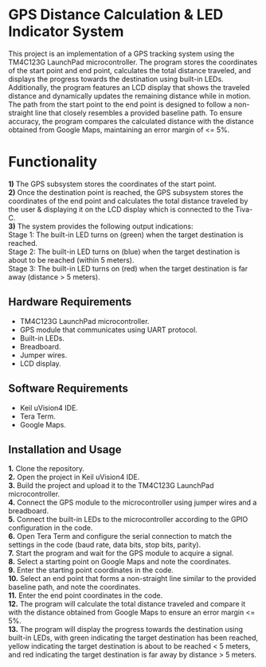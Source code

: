 # **GPS Distance Calculation & LED Indicator System**
This project is an implementation of a GPS tracking system using the TM4C123G LaunchPad microcontroller. The program stores the coordinates of the start point and end point, calculates the total distance traveled, and displays the progress towards the destination using built-in LEDs. Additionally, the program features an LCD display that shows the traveled distance and dynamically updates the remaining distance while in motion. The path from the start point to the end point is designed to follow a non-straight line that closely resembles a provided baseline path. To ensure accuracy, the program compares the calculated distance with the distance obtained from Google Maps, maintaining an error margin of <= 5%.


# **Functionality**

**1)** The GPS subsystem stores the coordinates of the start point.  
**2)** Once the destination point is reached, the GPS subsystem stores the coordinates of the end point and calculates the total distance traveled by the user & displaying it on the LCD  display which is connected to the Tiva-C.  
**3)** The system provides the following output indications:  
Stage 1: The built-in LED turns on (green) when the target destination is reached.  
Stage 2: The built-in LED turns on (blue) when the target destination is about to be reached (within 5 meters).  
Stage 3: The built-in LED turns on (red) when the target destination is far away (distance > 5 meters).

## **Hardware Requirements**
- TM4C123G LaunchPad microcontroller.
- GPS module that communicates using UART protocol.
- Built-in LEDs.
- Breadboard.
- Jumper wires.
- LCD display.

## **Software Requirements**
- Keil uVision4 IDE.
- Tera Term.
- Google Maps.

## **Installation and Usage**
**1.** Clone the repository.  
**2.** Open the project in Keil uVision4 IDE.  
**3.** Build the project and upload it to the TM4C123G LaunchPad microcontroller.   
**4.** Connect the GPS module to the microcontroller using jumper wires and a breadboard.  
**5.** Connect the built-in LEDs to the microcontroller according to the GPIO configuration in the code.  
**6.** Open Tera Term and configure the serial connection to match the settings in the code (baud rate, data bits, stop bits, parity).  
**7.** Start the program and wait for the GPS module to acquire a signal.  
**8.** Select a starting point on Google Maps and note the coordinates.  
**9.** Enter the starting point coordinates in the code.  
**10.** Select an end point that forms a non-straight line similar to the provided baseline path, and note the coordinates.  
**11.** Enter the end point coordinates in the code.  
**12.** The program will calculate the total distance traveled and compare it with the distance obtained from Google Maps to ensure an error margin <= 5%.  
**13.** The program will display the progress towards the destination using built-in LEDs, with green indicating the target destination has been reached, yellow indicating the target destination is about to be reached < 5 meters, and red indicating the target destination is far away by distance > 5 meters.  
